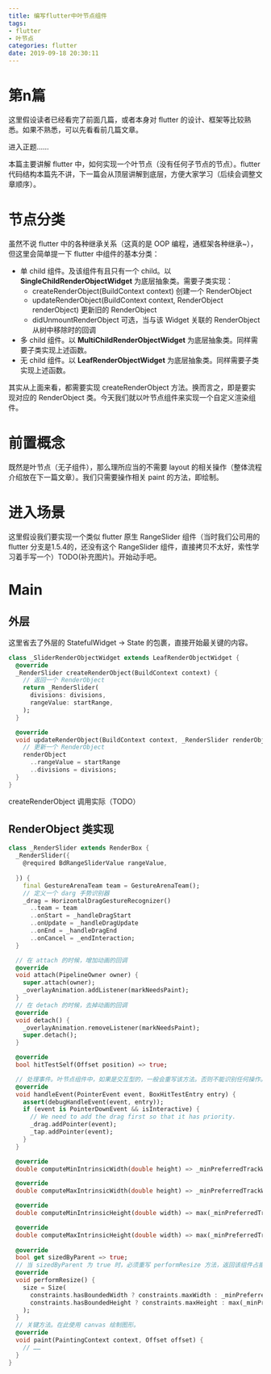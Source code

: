 ```yaml
---
title: 编写flutter中叶节点组件
tags:
- flutter
- 叶节点
categories: flutter
date: 2019-09-18 20:30:11
---
```



# 第n篇
这里假设读者已经看完了前面几篇，或者本身对 flutter 的设计、框架等比较熟悉。如果不熟悉，可以先看看前几篇文章。

进入正题……

本篇主要讲解 flutter 中，如何实现一个叶节点（没有任何子节点的节点）。flutter 代码结构本篇先不讲，下一篇会从顶层讲解到底层，方便大家学习（后续会调整文章顺序）。

# 节点分类
虽然不说 flutter 中的各种继承关系（这真的是 OOP 编程，通框架各种继承~），但这里会简单提一下 flutter 中组件的基本分类：
- 单 child 组件。及该组件有且只有一个 child。以 **SingleChildRenderObjectWidget** 为底层抽象类。需要子类实现：
    - createRenderObject(BuildContext context) 创建一个 RenderObject
    - updateRenderObject(BuildContext context, RenderObject renderObject) 更新旧的 RenderObject
    - didUnmountRenderObject 可选，当与该 Widget 关联的 RenderObject 从树中移除时的回调
- 多 child 组件。以 **MultiChildRenderObjectWidget** 为底层抽象类。同样需要子类实现上述函数。
- 无 child 组件。以 **LeafRenderObjectWidget** 为底层抽象类。同样需要子类实现上述函数。

其实从上面来看，都需要实现 createRenderObject 方法。换而言之，即是要实现对应的 RenderObject 类。今天我们就以叶节点组件来实现一个自定义渲染组件。
<!-- more -->
# 前置概念
既然是叶节点（无子组件），那么理所应当的不需要 layout 的相关操作（整体流程介绍放在下一篇文章）。我们只需要操作相关 paint 的方法，即绘制。

# 进入场景
这里假设我们要实现一个类似 flutter 原生 RangeSlider 组件（当时我们公司用的 flutter 分支是1.5.4的，还没有这个 RangeSlider 组件，直接拷贝不太好，索性学习着手写一个）TODO(补充图片)。开始动手吧。
# Main
## 外层
这里省去了外层的 StatefulWidget -> State 的包裹，直接开始最关键的内容。
```dart
class _SliderRenderObjectWidget extends LeafRenderObjectWidget {
  @override
  _RenderSlider createRenderObject(BuildContext context) {
    // 返回一个 RenderObject
    return _RenderSlider(
      divisions: divisions,
      rangeValue: startRange,
    );
  }

  @override
  void updateRenderObject(BuildContext context, _RenderSlider renderObject) {
    // 更新一个 RenderObject
    renderObject
      ..rangeValue = startRange
      ..divisions = divisions;
  }
}
```
createRenderObject 调用实际（TODO）

## RenderObject 类实现
```dart
class _RenderSlider extends RenderBox {
  _RenderSlider({
    @required BdRangeSliderValue rangeValue,
    
  }) {
    final GestureArenaTeam team = GestureArenaTeam();
    // 定义一个 darg 手势识别器
    _drag = HorizontalDragGestureRecognizer()
      ..team = team
      ..onStart = _handleDragStart
      ..onUpdate = _handleDragUpdate
      ..onEnd = _handleDragEnd
      ..onCancel = _endInteraction;
  }

  // 在 attach 的时候，增加动画的回调  
  @override
  void attach(PipelineOwner owner) {
    super.attach(owner);
    _overlayAnimation.addListener(markNeedsPaint);
  }
  // 在 detach 的时候，去掉动画的回调
  @override
  void detach() {
    _overlayAnimation.removeListener(markNeedsPaint);
    super.detach();
  }

  @override
  bool hitTestSelf(Offset position) => true;

  // 处理事件。叶节点组件中，如果是交互型的，一般会重写该方法。否则不能识别任何操作。
  @override
  void handleEvent(PointerEvent event, BoxHitTestEntry entry) {
    assert(debugHandleEvent(event, entry));
    if (event is PointerDownEvent && isInteractive) {
      // We need to add the drag first so that it has priority.
      _drag.addPointer(event);
      _tap.addPointer(event);
    }
  }

  @override
  double computeMinIntrinsicWidth(double height) => _minPreferredTrackWidth + _maxSliderPartWidth;

  @override
  double computeMaxIntrinsicWidth(double height) => _minPreferredTrackWidth + _maxSliderPartWidth;

  @override
  double computeMinIntrinsicHeight(double width) => max(_minPreferredTrackHeight, _maxSliderPartHeight);

  @override
  double computeMaxIntrinsicHeight(double width) => max(_minPreferredTrackHeight, _maxSliderPartHeight);
  
  @override
  bool get sizedByParent => true;
  // 当 sizedByParent 为 true 时，必须重写 performResize 方法，返回该组件占据的大小
  @override
  void performResize() {
    size = Size(
      constraints.hasBoundedWidth ? constraints.maxWidth : _minPreferredTrackWidth + _maxSliderPartWidth,
      constraints.hasBoundedHeight ? constraints.maxHeight : max(_minPreferredTrackHeight, _maxSliderPartHeight),
    );
  }
  // 关键方法。在此使用 canvas 绘制图形。
  @override
  void paint(PaintingContext context, Offset offset) {
    // ……
  }
}
```
